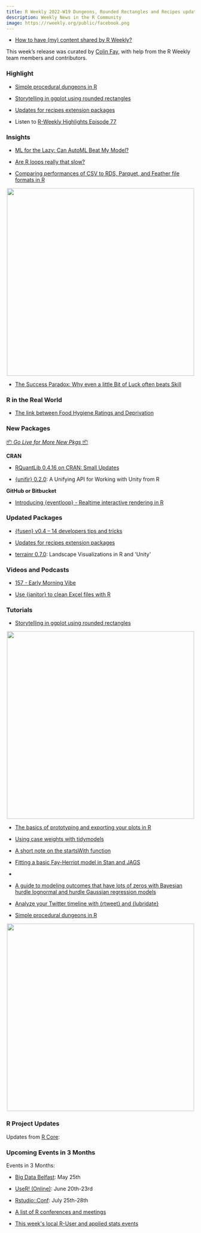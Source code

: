 ```yaml
---
title: R Weekly 2022-W19 Dungeons, Rounded Rectangles and Recipes update
description: Weekly News in the R Community
image: https://rweekly.org/public/facebook.png
---
```

+ [How to have (my) content shared by R Weekly?](https://github.com/rweekly/rweekly.org#how-to-have-my-content-shared-by-r-weekly)

This week’s release was curated by [Colin Fay](https://colinfay.me/), with help from the R Weekly team members and contributors.

###  Highlight

+ [Simple procedural dungeons in R](https://www.rostrum.blog/2022/05/01/dungeon/)

+ [Storytelling in ggplot using rounded rectangles](https://albert-rapp.de/post/2022-05-01-use-grobs-to-get-rounded-corners/)

+ [Updates for recipes extension packages](https://www.tidyverse.org/blog/2022/05/recipes-update-05-20222/)

+ Listen to [R-Weekly Highlights Episode 77](https://rweekly.fireside.fm/77)

### Insights

+ [ML for the Lazy: Can AutoML Beat My Model?](https://jlaw.netlify.app/2022/05/03/ml-for-the-lazy-can-automl-beat-my-model/)

+ [Are R loops really that slow?](https://medium.com/@alwinw/are-r-loops-really-that-slow-1bbf46b21fcb)

+ [Comparing performances of CSV to RDS, Parquet, and Feather file formats in R](https://tomaztsql.wordpress.com/2022/05/08/comparing-performances-of-csv-to-rds-parquet-and-feather-data-types/)

<div align = "center">
    <img src = "https://tomaztsql.files.wordpress.com/2022/05/plot_zoom_png.png" width = "500px">
</div>

+ [The Success Paradox: Why even a little Bit of Luck often beats Skill](https://blog.ephorie.de/the-success-paradox-why-even-a-little-bit-of-luck-often-beats-skill)

### R in the Real World

+ [The link between Food Hygiene Ratings and Deprivation](https://www.jumpingrivers.com/blog/food-hygiene-ratings-uk-deprivation/)


###  New Packages

<p class="added-hostname"><a href="https://rweekly.org/live" target="_blank" class="externalLink">📦 <i>Go Live for More New Pkgs</i> 📦</a></p>

**CRAN**

+ [RQuantLib 0.4.16 on CRAN: Small Updates](http://dirk.eddelbuettel.com/blog/2022/05/05/#rquantlib_0.4.16)

+ [{unifir} 0.2.0](https://cran.r-project.org/package=unifir): A Unifying API for Working with Unity from R

**GitHub or Bitbucket**

+ [Introducing {eventloop} - Realtime interactive rendering in R](https://coolbutuseless.github.io/2022/05/06/introducing-eventloop-realtime-interactive-rendering-in-r/)

### Updated Packages

+ [{fusen} v0.4 – 14 developers tips and tricks](https://rtask.thinkr.fr/fusen-v0-4-14-developers-tips-and-tricks/)

+ [Updates for recipes extension packages](https://www.tidyverse.org/blog/2022/05/recipes-update-05-20222/)

+ [terrainr 0.7.0](https://cran.r-project.org/package=terrainr): Landscape Visualizations in R and 'Unity'

###  Videos and Podcasts

+ [157 - Early Morning Vibe](https://nssdeviations.com/157-early-morning-vibe)

+ [Use {janitor} to clean Excel files with R](https://www.youtube.com/watch?v=AKPvlNWZBEQ)

###  Tutorials

+ [Storytelling in ggplot using rounded rectangles](https://albert-rapp.de/post/2022-05-01-use-grobs-to-get-rounded-corners/)

<div align = "center">
    <img src = "https://albert-rapp.de/post/2022-05-01-use-grobs-to-get-rounded-corners/final_remake.png" width = "500px">
</div>

+ [The basics of prototyping and exporting your plots in R](https://www.rforecology.com/post/exporting-plots-in-r/)

+ [Using case weights with tidymodels](https://www.tidyverse.org/blog/2022/05/case-weights/)

+ [A short note on the startsWith function](https://statisticaloddsandends.wordpress.com/2022/05/05/a-short-note-on-the-startswith-function/)

+ [Fitting a basic Fay-Herriot model in Stan and JAGS](https://www.practicalsignificance.com/posts/basic-fay-herriot-code/)
+ 
+ [A guide to modeling outcomes that have lots of zeros with Bayesian hurdle lognormal and hurdle Gaussian regression models](https://www.andrewheiss.com/blog/2022/05/09/hurdle-lognormal-gaussian-brms/)

+ [Analyze your Twitter timeline with {rtweet} and {lubridate}](https://albert-rapp.de/post/2022-05-06-track-twitter-follower/)


+ [Simple procedural dungeons in R](https://www.rostrum.blog/2022/05/01/dungeon/)

<div align = "center">
    <img src = "https://www.rostrum.blog/post/2022-04-30-dungeon_files/r.oguelike-generate.gif" width = "500px">
</div>

<!--<div class="post-more-begin></div><div class="post-more-end"></div>-->

###  R Project Updates

Updates from [R Core](http://developer.r-project.org/blosxom.cgi/R-devel/NEWS):


###  Upcoming Events in 3 Months

Events in 3 Months:

+ [Big Data Belfast](https://www.bigdatabelfast.com/): May 25th

+ [UseR! (Online)](https://user2022.r-project.org/): June 20th-23rd

+ [Rstudio::Conf](https://www.rstudio.com/conference/): July 25th-28th

+ [A list of R conferences and meetings](https://jumpingrivers.github.io/meetingsR/events.html)

+ [This week's local R-User and applied stats events](https://community.rstudio.com/c/irl)
